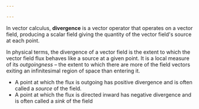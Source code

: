```yaml
---

---
```

In vector calculus, **divergence** is a vector operator that operates on a vector field, producing a scalar field giving the quantity of the vector field's source at each point.

In physical terms, the divergence of a vector field is the extent to which the vector field flux behaves like a source at a given point. It is a local measure of its _outgoingness_ – the extent to which there are more of the field vectors exiting an infinitesimal region of space than entering it. 

* A point at which the flux is outgoing has positive divergence and is often called a _source_ of the field. 
* A point at which the flux is directed inward has negative divergence and is often called a _sink_ of the field